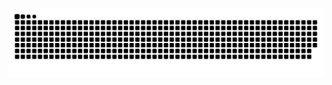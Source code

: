 ![Snake animation - ocean](https://github.com/joseandrepereira/joseandrepereira/blob/output/ocean.svg)
